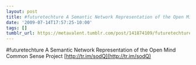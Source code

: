 ```yaml
---
layout: post
title: #futuretechture A Semantic Network Representation of the Open Mind Common Sense Project
date: '2009-07-14T17:57:25-10:00'
tags: []
tumblr_url: https://metavalent.tumblr.com/post/141874109/futuretechture-a-semantic-network-representation
---
```

#futuretechture A Semantic Network Representation of the Open Mind Common Sense Project [http://tr.im/sodQ](http://tr.im/sodQ)

